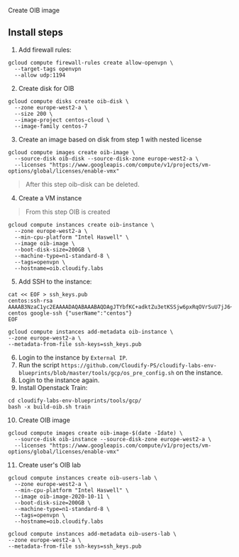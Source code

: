 Create OIB image

## Install steps

1. Add firewall rules:

```
gcloud compute firewall-rules create allow-openvpn \
  --target-tags openvpn
  --allow udp:1194
```


2. Create disk for OIB

```
gcloud compute disks create oib-disk \
  --zone europe-west2-a \
  --size 200 \
  --image-project centos-cloud \
  --image-family centos-7
```

3. Create an image based on disk from step 1 with nested license 

```
gcloud compute images create oib-image \
  --source-disk oib-disk --source-disk-zone europe-west2-a \
  --licenses "https://www.googleapis.com/compute/v1/projects/vm-options/global/licenses/enable-vmx"
```

> After this step oib-disk can be deleted.

4. Create a VM instance
> From this step OIB is created

```
gcloud compute instances create oib-instance \
  --zone europe-west2-a \
  --min-cpu-platform "Intel Haswell" \
  --image oib-image \
  --boot-disk-size=200GB \
  --machine-type=n1-standard-8 \
  --tags=openvpn \
  --hostname=oib.cloudify.labs
```

5. Add SSH to the instance:

```
cat << EOF > ssh_keys.pub
centos:ssh-rsa AAAAB3NzaC1yc2EAAAADAQABAAABAQDAgJTYbfKC+adktZu3etKSSjw6pxRqOVrSuU7jJ6+ssFLLftbxi5YJL8ITllmfChZnqJecGiBFotbzr5WekGX8ROqSHT1p984bX0hJRjrsxPLirnX/bqYGoQudse3F/D6bUlkusA/t4ZFFibkOFiDp0kwpOa/Ch4sQAqiYacqO2/KBKRf5r6xTgdQyUt9GnQ7iZCOz5oaky889z37Jjy1J3EiAej8sRxKo+4b5rNke+YozCpoF/c7IORpgguVW5sBI5af7jfRJwWpTq4UoGiiIHc47qJVbl7PPJUfVtx4mswiS3LifgYf/N+/ohWpf/ERKsp0SRIDuS8tAIvTFkoYb centos google-ssh {"userName":"centos"}
EOF

gcloud compute instances add-metadata oib-instance \
--zone europe-west2-a \
--metadata-from-file ssh-keys=ssh_keys.pub
```

6. Login to the instance by `External IP`.
7. Run the script `https://github.com/Cloudify-PS/cloudify-labs-env-blueprints/blob/master/tools/gcp/os_pre_config.sh` on the instance.
8. Login to the instance again.
9. Install Openstack Train:

```
cd cloudify-labs-env-blueprints/tools/gcp/
bash -x build-oib.sh train
``` 

10. Create OIB image

```
gcloud compute images create oib-image-$(date -Idate) \
  --source-disk oib-instance --source-disk-zone europe-west2-a \
  --licenses "https://www.googleapis.com/compute/v1/projects/vm-options/global/licenses/enable-vmx"
```

11. Create user's OIB lab

```
gcloud compute instances create oib-users-lab \
  --zone europe-west2-a \
  --min-cpu-platform "Intel Haswell" \
  --image oib-image-2020-10-11 \
  --boot-disk-size=200GB \
  --machine-type=n1-standard-8 \
  --tags=openvpn \
  --hostname=oib.cloudify.labs

gcloud compute instances add-metadata oib-users-lab \
--zone europe-west2-a \
--metadata-from-file ssh-keys=ssh_keys.pub
```
